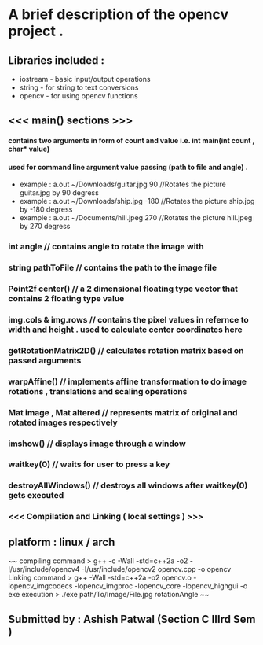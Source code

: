 # A brief description of the opencv project .

## Libraries included :
 - iostream - basic input/output operations
 - string - for string to text conversions
 - opencv - for using opencv functions

## <<< main() sections >>>

#### contains two arguments in form of count and value i.e. int main(int count , char* value)
#### used for command line argument value passing (path to file and angle) .
 
 - example : a.out ~/Downloads/guitar.jpg 90  //Rotates the picture guitar.jpg by 90 degress
 - example : a.out ~/Downloads/ship.jpg -180  //Rotates the picture ship.jpg by -180 degress
 - example : a.out ~/Documents/hill.jpeg 270  //Rotates the picture hill.jpeg by 270 degress

### int angle // contains angle to rotate the image with

### string pathToFile // contains the path to the image file

### Point2f center() // a 2 dimensional floating type vector that contains 2 floating type value

### img.cols & img.rows // contains the pixel values in refernce to width and height . used to calculate center coordinates here

### getRotationMatrix2D() // calculates rotation matrix based on passed arguments

### warpAffine() // implements affine transformation to do image rotations , translations and scaling operations

### Mat image , Mat altered // represents matrix of original and rotated images respectively

### imshow() // displays image through a window

### waitkey(0) // waits for user to press a key

### destroyAllWindows() // destroys all windows after waitkey(0) gets executed

### <<< Compilation and Linking ( local settings ) >>>

## platform : linux / arch

~~ compiling command > g++ -c -Wall -std=c++2a -o2 -I/usr/include/opencv4 -I/usr/include/opencv2  opencv.cpp -o opencv
Linking command > g++ -Wall -std=c++2a -o2 opencv.o -lopencv_imgcodecs -lopencv_imgproc -lopencv_core -lopencv_highgui -o exe
execution > ./exe path/To/Image/File.jpg rotationAngle ~~

## Submitted by : Ashish Patwal (Section C IIIrd Sem )
